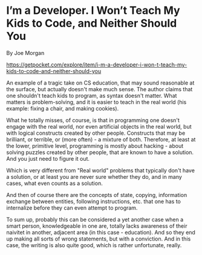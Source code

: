 # I’m a Developer. I Won’t Teach My Kids to Code, and Neither Should You
By Joe Morgan

https://getpocket.com/explore/item/i-m-a-developer-i-won-t-teach-my-kids-to-code-and-neither-should-you

An example of a tragic take on CS education, that may sound reasonable at the surface, but actually doesn't make much sense. The author claims that one shouldn't teach kids to program, as syntax doesn't matter. What matters is problem-solving, and it is easier to teach in the real world (his example: fixing a chair, and making cookies).

What he totally misses, of course, is that in programming one doesn't engage with the real world, nor even artificial objects in the real world, but with logical constructs created by other people. Constructs that may be brilliant, or terrible, or (more often) - a mixture of both. Therefore, at least at the lower, primitive level, programming is mostly about hacking - about solving puzzles created by other people, that are known to have a solution. And you just need to figure it out.

Which is very different from "Real world" problems that typically don't have a solution, or at least you are never sure whether they do, and in many cases, what even counts as a solution.

And then of course there are the concepts of state, copying, information exchange between entities, following instructions, etc. that one has to internalize before they can even attempt to program.

To sum up, probably this can be considered a yet another case when a smart person, knowledgeable in one are, totally lacks awareness of their naivitet  in another, adjacent area (in this case - education). And so they end up making all sorts of wrong statements, but with a conviction. And in this case, the writing is also quite good, which is rather unfortunate, really.